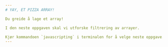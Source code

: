 ```yaml
---
# YAY, ET PIZZA ARRAY!

Du greide å lage et array!

I den neste oppgaven skal vi utforske filtrering av arrayer.

Kjør kommandoen `javascripting` i terminalen for å velge neste oppgave.
---
```

